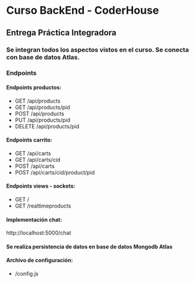 # Curso BackEnd - CoderHouse

## Entrega Práctica Integradora

### Se integran todos los aspectos vistos en el curso. Se conecta con base de datos Atlas.

### Endpoints

#### Endpoints productos:

- GET /api/products
- GET /api/products/pid
- POST /api/products
- PUT /api/products/pid
- DELETE /api/products/pid

#### Endpoints carrito:

- GET /api/carts
- GET /api/carts/cid
- POST /api/carts
- POST /api/carts/cid/product/pid

#### Endpoints views - sockets:

- GET /
- GET /realtimeproducts

#### Implementación chat:

http://localhost:5000/chat

#### Se realiza persistencia de datos en base de datos Mongodb Atlas

#### Archivo de configuración:

- /config.js

